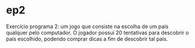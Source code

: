 # ep2
Exercício programa 2: um jogo que consiste na escolha de um país qualquer pelo computador. O jogador possui 20 tentativas para descobrir o país escolhido, podendo comprar dicas a fim de descobrir tal país.
